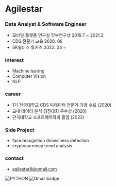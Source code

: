# Agilestar

### Data Analyst & Software Engineer
- 모바일 플랫폼 연구실 학부연구생 2019.7 ~ 2021.2
- CDS 전문가 교육 2020. 08
- SK쉴더스 루키즈 2022. 04 ~ 

### Interest
- Machine learing
- Computer Vision
- NLP

### career
- 1기 전국대학교 CDS 빅데이터 전문가 과정 수료 (2020)
- 교내 데이터 분석 경진대회 우수상 (2020)
- 단국대학교 소프트웨어학과 졸업 (2022)

### Side Project
- face recognition drowsiness detection
- cryptocurrency trend analysis

### contact
- agilestar8@gmail.com
  
![PYTHON](https://img.shields.io/badge/-PYTHON-0071C5?style=plastic&logo=PYTHON&logoColor=white)
![Gmail badge](https://img.shields.io/badge/Gmail-d14836?style=flat-sqaure&logo=Gmail&logoColor=white )
